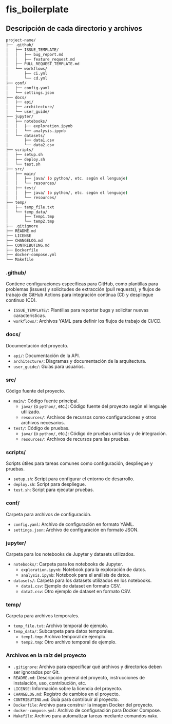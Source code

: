 # fis_boilerplate
## Descripción de cada directorio y archivos
```bash
project-name/
├── .github/
│   ├── ISSUE_TEMPLATE/
│   │   ├── bug_report.md
│   │   ├── feature_request.md
│   ├── PULL_REQUEST_TEMPLATE.md
│   └── workflows/
│       ├── ci.yml
│       └── cd.yml
├── conf/
│   ├── config.yaml
│   └── settings.json
├── docs/
│   ├── api/
│   ├── architecture/
│   └── user_guide/
├── jupyter/
│   ├── notebooks/
│   │   ├── exploration.ipynb
│   │   └── analysis.ipynb
│   └── datasets/
│       ├── data1.csv
│       └── data2.csv
├── scripts/
│   ├── setup.sh
│   ├── deploy.sh
│   └── test.sh
├── src/
│   ├── main/
│   │   ├── java/ (o python/, etc. según el lenguaje)
│   │   └── resources/
│   ├── test/
│   │   ├── java/ (o python/, etc. según el lenguaje)
│   │   └── resources/
├── temp/
│   ├── temp_file.txt
│   └── temp_data/
│       ├── temp1.tmp
│       └── temp2.tmp
├── .gitignore
├── README.md
├── LICENSE
├── CHANGELOG.md
├── CONTRIBUTING.md
├── Dockerfile
├── docker-compose.yml
└── Makefile
```


### .github/
Contiene configuraciones específicas para GitHub, como plantillas para problemas (issues) y solicitudes de extracción (pull requests), y flujos de trabajo de GitHub Actions para integración continua (CI) y despliegue continuo (CD).

- `ISSUE_TEMPLATE/`: Plantillas para reportar bugs y solicitar nuevas características.
- `workflows/`: Archivos YAML para definir los flujos de trabajo de CI/CD.

### docs/
Documentación del proyecto.

- `api/`: Documentación de la API.
- `architecture/`: Diagramas y documentación de la arquitectura.
- `user_guide/`: Guías para usuarios.

### src/
Código fuente del proyecto.

- `main/`: Código fuente principal.
  - `java/` (o `python/`, etc.): Código fuente del proyecto según el lenguaje utilizado.
  - `resources/`: Archivos de recursos como configuraciones y otros archivos necesarios.
- `test/`: Código de pruebas.
  - `java/` (o `python/`, etc.): Código de pruebas unitarias y de integración.
  - `resources/`: Archivos de recursos para las pruebas.

### scripts/
Scripts útiles para tareas comunes como configuración, despliegue y pruebas.

- `setup.sh`: Script para configurar el entorno de desarrollo.
- `deploy.sh`: Script para despliegue.
- `test.sh`: Script para ejecutar pruebas.

### conf/
Carpeta para archivos de configuración.

- `config.yaml`: Archivo de configuración en formato YAML.
- `settings.json`: Archivo de configuración en formato JSON.

### jupyter/
Carpeta para los notebooks de Jupyter y datasets utilizados.

- `notebooks/`: Carpeta para los notebooks de Jupyter.
  - `exploration.ipynb`: Notebook para la exploración de datos.
  - `analysis.ipynb`: Notebook para el análisis de datos.
- `datasets/`: Carpeta para los datasets utilizados en los notebooks.
  - `data1.csv`: Ejemplo de dataset en formato CSV.
  - `data2.csv`: Otro ejemplo de dataset en formato CSV.

### temp/
Carpeta para archivos temporales.

- `temp_file.txt`: Archivo temporal de ejemplo.
- `temp_data/`: Subcarpeta para datos temporales.
  - `temp1.tmp`: Archivo temporal de ejemplo.
  - `temp2.tmp`: Otro archivo temporal de ejemplo.

### Archivos en la raíz del proyecto

- `.gitignore`: Archivo para especificar qué archivos y directorios deben ser ignorados por Git.
- `README.md`: Descripción general del proyecto, instrucciones de instalación, uso, contribución, etc.
- `LICENSE`: Información sobre la licencia del proyecto.
- `CHANGELOG.md`: Registro de cambios en el proyecto.
- `CONTRIBUTING.md`: Guía para contribuir al proyecto.
- `Dockerfile`: Archivo para construir la imagen Docker del proyecto.
- `docker-compose.yml`: Archivo de configuración para Docker Compose.
- `Makefile`: Archivo para automatizar tareas mediante comandos `make`.

